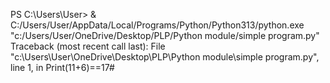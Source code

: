 PS C:\Users\User> & C:/Users/User/AppData/Local/Programs/Python/Python313/python.exe "c:/Users/User/OneDrive/Desktop/PLP/Python module/simple program.py"
Traceback (most recent call last):
  File "c:\Users\User\OneDrive\Desktop\PLP\Python module\simple program.py", line 1, in <module>
    Print(11+6)==17# 
